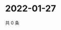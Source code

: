 # 2022-01-27

共 0 条

<!-- BEGIN WEIBO -->
<!-- 最后更新时间 Thu Jan 27 2022 14:17:05 GMT+0800 (China Standard Time) -->

<!-- END WEIBO -->
